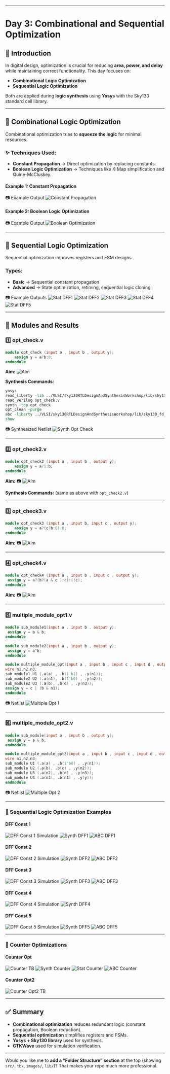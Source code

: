 

---

# Day 3: Combinational and Sequential Optimization

## 📌 Introduction

In digital design, optimization is crucial for reducing **area, power, and delay** while maintaining correct functionality.
This day focuses on:

* **Combinational Logic Optimization**
* **Sequential Logic Optimization**

Both are applied during **logic synthesis** using **Yosys** with the Sky130 standard cell library.

---

## 🔹 Combinational Logic Optimization

Combinational optimization tries to **squeeze the logic** for minimal resources.

### ✨ Techniques Used:

* **Constant Propagation** → Direct optimization by replacing constants.
* **Boolean Logic Optimization** → Techniques like K-Map simplification and Quine-McCluskey.

#### Example 1: Constant Propagation

📷 Example Output
![Constant Propagation](images/opt_check.v.png)

#### Example 2: Boolean Logic Optimization

📷 Example Output
![Boolean Optimization](images/tb_opt_check.png)

---

## 🔹 Sequential Logic Optimization

Sequential optimization improves registers and FSM designs.

### Types:

* **Basic** → Sequential constant propagation
* **Advanced** → State optimization, retiming, sequential logic cloning

📷 Example Outputs
![Stat DFF1](images/stat_dff1.png)
![Stat DFF2](images/stat_dff2.png)
![Stat DFF3](images/stat_dff3.png)
![Stat DFF4](images/stat_dff4.png)
![Stat DFF5](images/stat_dff5.png)

---

## 🔹 Modules and Results

### 1️⃣ opt_check.v

```verilog
module opt_check (input a , input b , output y);
	assign y = a?b:0;
endmodule
```

**Aim:**
![Aim](images/opt_check.v.png)

**Synthesis Commands:**

```tcl
yosys
read_liberty -lib ../VLSI/sky130RTLDesignAndSynthesisWorkshop/lib/sky130_fd_sc_hd__tt_025C_1v80.lib
read_verilog opt_check.v
synth -top opt_check
opt_clean -purge
abc -liberty ../VLSI/sky130RTLDesignAndSynthesisWorkshop/lib/sky130_fd_sc_hd__tt_025C_1v80.lib
show
```

📷 Synthesized Netlist
![Synth Opt Check](images/synth_opt_check.png)

---

### 2️⃣ opt_check2.v

```verilog
module opt_check2 (input a , input b , output y);
	assign y = a?1:b;
endmodule
```

**Aim:**
📷 ![Aim](images/synth_opt_check2.png)

**Synthesis Commands:** (same as above with `opt_check2.v`)

---

### 3️⃣ opt_check3.v

```verilog
module opt_check3 (input a , input b, input c , output y);
	assign y = a?(c?b:0):0;
endmodule
```

**Aim:**
📷 ![Aim](images/synth_opt_check3.png)

---

### 4️⃣ opt_check4.v

```verilog
module opt_check4 (input a , input b , input c , output y);
 assign y = a?(b?(a & c ):c):(!c);
endmodule
```

**Aim:**
📷 ![Aim](images/synth_opt_check4.png)

---

### 5️⃣ multiple_module_opt1.v

```verilog
module sub_module1(input a , input b , output y);
 assign y = a & b;
endmodule

module sub_module2(input a , input b , output y);
 assign y = a^b;
endmodule

module multiple_module_opt(input a , input b , input c , input d , output y);
wire n1,n2,n3;
sub_module1 U1 (.a(a) , .b(1'b1) , .y(n1));
sub_module2 U2 (.a(n1), .b(1'b0) , .y(n2));
sub_module2 U3 (.a(b), .b(d) , .y(n3));
assign y = c | (b & n1); 
endmodule
```

📷 Netlist
![Multiple Opt 1](images/netlist_multiple_module_opt.png)

---

### 6️⃣ multiple_module_opt2.v

```verilog
module sub_module(input a , input b , output y);
 assign y = a & b;
endmodule

module multiple_module_opt2(input a , input b , input c , input d , output y);
wire n1,n2,n3;
sub_module U1 (.a(a) , .b(1'b0) , .y(n1));
sub_module U2 (.a(b), .b(c) , .y(n2));
sub_module U3 (.a(n2), .b(d) , .y(n3));
sub_module U4 (.a(n3), .b(n1) , .y(y));
endmodule
```

📷 Netlist
![Multiple Opt 2](images/netlist_multiple_module_opt2.png)

---

### 🔹 Sequential Logic Optimization Examples

#### DFF Const 1

![DFF Const 1 Simulation](images/dff_const1_tb.png)
![Synth DFF1](images/synth_dff1.png)
![ABC DFF1](images/abc_dff1.png)

#### DFF Const 2

![DFF Const 2 Simulation](images/dff_const2_tb.png)
![Synth DFF2](images/synth_dff2.png)
![ABC DFF2](images/abc_dff2.png)

#### DFF Const 3

![DFF Const 3 Simulation](images/dff_const3_tb.png)
![Synth DFF3](images/synth_dff3.png)
![ABC DFF3](images/abc_dff3.png)

#### DFF Const 4

![DFF Const 4 Simulation](images/dff_const4_tb.png)
![Synth DFF4](images/synth_dff4.png)

#### DFF Const 5

![DFF Const 5 Simulation](images/dff_const5_tb.png)
![Synth DFF5](images/synth_dff5.png)
![ABC DFF5](images/abc_dff5.png)

---

### 🔹 Counter Optimizations

#### Counter Opt

![Counter TB](images/count_opt_tb.png)
![Synth Counter](images/synth_counter_opt1.png)
![Stat Counter](images/stat_count_opt1.png)
![ABC Counter](images/abc_counter_opt1.png)

#### Counter Opt2

![Counter Opt2 TB](images/count_opt2_tb.png)

---

## ✅ Summary

* **Combinational optimization** reduces redundant logic (constant propagation, Boolean reduction).
* **Sequential optimization** simplifies registers and FSMs.
* **Yosys + Sky130 library** used for synthesis.
* **GTKWave** used for simulation verification.

---

Would you like me to **add a “Folder Structure” section** at the top (showing `src/`, `tb/`, `images/`, `lib/`)? That makes your repo much more professional.

